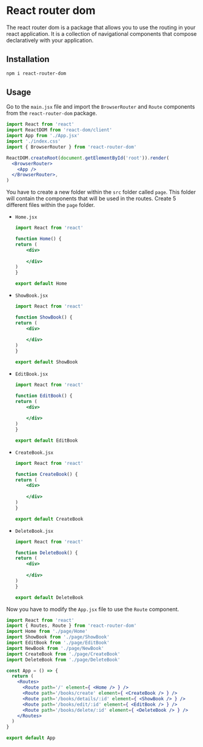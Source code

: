 # React router dom

The react router dom is a package that allows you to use the routing in your react application. It is a collection of navigational components that compose declaratively with your application.

## Installation
```bash
npm i react-router-dom
```

## Usage

Go to the `main.jsx` file and import the `BrowserRouter` and `Route` components from the `react-router-dom` package.

```jsx
import React from 'react'
import ReactDOM from 'react-dom/client'
import App from './App.jsx'
import './index.css'
import { BrowserRouter } from 'react-router-dom'

ReactDOM.createRoot(document.getElementById('root')).render(
  <BrowserRouter>
    <App />
  </BrowserRouter>,
)
```

You have to create a new folder within the `src` folder called `page`. This folder will contain the components that will be used in the routes. Create 5 different files within the `page` folder.
- `Home.jsx`
    ```jsx
    import React from 'react'

    function Home() {
    return (
        <div>
        
        </div>
    )
    }

    export default Home
    ```
- `ShowBook.jsx`
    ```jsx
    import React from 'react'

    function ShowBook() {
    return (
        <div>
        
        </div>
    )
    }

    export default ShowBook
    ```
- `EditBook.jsx`
    ```jsx
    import React from 'react'

    function EditBook() {
    return (
        <div>
        
        </div>
    )
    }

    export default EditBook
    ```
- `CreateBook.jsx`
    ```jsx
    import React from 'react'

    function CreateBook() {
    return (
        <div>
        
        </div>
    )
    }

    export default CreateBook
    ```
- `DeleteBook.jsx`
    ```jsx
    import React from 'react'

    function DeleteBook() {
    return (
        <div>
        
        </div>
    )
    }

    export default DeleteBook
    ```


Now you have to modify the `App.jsx` file to use the `Route` component.

```jsx
import React from 'react'
import { Routes, Route } from 'react-router-dom'
import Home from './page/Home'
import ShowBook from './page/ShowBook'
import EditBook from './page/EditBook'
import NewBook from './page/NewBook'
import CreateBook from './page/CreateBook'
import DeleteBook from './page/DeleteBook'

const App = () => {
  return (
    <Routes>
      <Route path='/' element={ <Home /> } />
      <Route path='/books/create' element={ <CreateBook /> } />
      <Route path='/books/details/:id' element={ <ShowBook /> } />
      <Route path='/books/edit/:id' element={ <EditBook /> } />
      <Route path='/books/delete/:id' element={ <DeleteBook /> } />
    </Routes>
  )
}

export default App
```